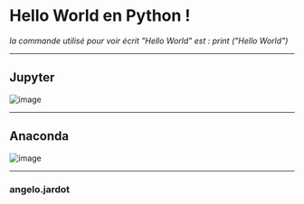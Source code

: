 # Hello World en Python !
 
 *la commande utilisé pour voir écrit "Hello World" est : print ("Hello World")*
 
 ---
 
 ## Jupyter 

![image](https://user-images.githubusercontent.com/112655992/190628718-1eaade7a-261b-44f2-b6a0-c8dd3b6ef1f8.png)

---

## Anaconda

![image](https://user-images.githubusercontent.com/112655992/190372953-7944914f-ccf7-41d0-908b-a429ef524c1d.png)




---

### angelo.jardot
